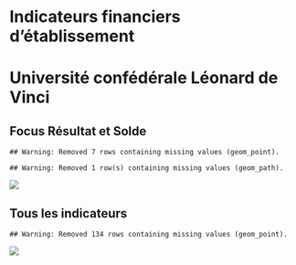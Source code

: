 Indicateurs financiers d’établissement
================

# Université confédérale Léonard de Vinci

## Focus Résultat et Solde

    ## Warning: Removed 7 rows containing missing values (geom_point).

    ## Warning: Removed 1 row(s) containing missing values (geom_path).

![](/home/julien/repo/cpesr/RFC/Finances/Etablissements/université_confédérale_léonard_de_vinci_files/figure-gfm/etab.focus-1.png)<!-- -->

## Tous les indicateurs

    ## Warning: Removed 134 rows containing missing values (geom_point).

![](/home/julien/repo/cpesr/RFC/Finances/Etablissements/université_confédérale_léonard_de_vinci_files/figure-gfm/etab-1.png)<!-- -->
